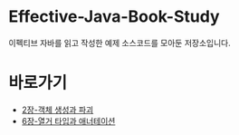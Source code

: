 # Effective-Java-Book-Study
이펙티브 자바를 읽고 작성한 예제 소스코드를 모아둔 저장소입니다.

# 바로가기
- [2장-객체 생성과 파괴](./Chapter2)
- [6장-열거 타입과 애너테이션](./Chapter6)

